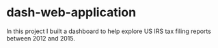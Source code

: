 # dash-web-application
In this project I built a dashboard to help explore US IRS tax filing reports between 2012 and 2015.
